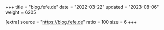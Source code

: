 +++
title = "blog.fefe.de"
date = "2022-03-22"
updated = "2023-08-06"
weight = 6205

[extra]
source = "https://blog.fefe.de"
ratio = 100
size = 6
+++

